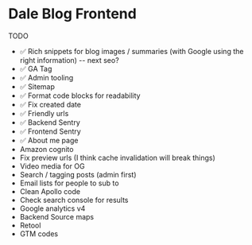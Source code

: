 # Dale Blog Frontend

TODO

- ✅ Rich snippets for blog images / summaries (with Google using the right information) -- next seo?
- ✅ GA Tag
- ✅ Admin tooling
- ✅ Sitemap
- ✅ Format code blocks for readability
- ✅ Fix created date
- ✅ Friendly urls
- ✅ Backend Sentry
- ✅ Frontend Sentry
- ✅ About me page
- Amazon cognito
- Fix preview urls (I think cache invalidation will break things)
- Video media for OG
- Search / tagging posts (admin first)
- Email lists for people to sub to
- Clean Apollo code
- Check search console for results
- Google analytics v4
- Backend Source maps
- Retool
- GTM codes
